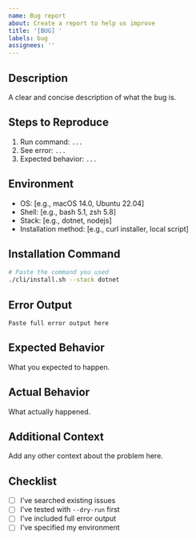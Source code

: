 ```yaml
---
name: Bug report
about: Create a report to help us improve
title: '[BUG] '
labels: bug
assignees: ''
---
```


## Description

A clear and concise description of what the bug is.

## Steps to Reproduce

1. Run command: `...`
2. See error: `...`
3. Expected behavior: `...`

## Environment

- OS: [e.g., macOS 14.0, Ubuntu 22.04]
- Shell: [e.g., bash 5.1, zsh 5.8]
- Stack: [e.g., dotnet, nodejs]
- Installation method: [e.g., curl installer, local script]

## Installation Command

```bash
# Paste the command you used
./cli/install.sh --stack dotnet
```

## Error Output

```
Paste full error output here
```

## Expected Behavior

What you expected to happen.

## Actual Behavior

What actually happened.

## Additional Context

Add any other context about the problem here.

## Checklist

- [ ] I've searched existing issues
- [ ] I've tested with `--dry-run` first
- [ ] I've included full error output
- [ ] I've specified my environment
